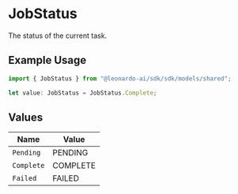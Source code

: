 # JobStatus

The status of the current task.

## Example Usage

```typescript
import { JobStatus } from "@leonardo-ai/sdk/sdk/models/shared";

let value: JobStatus = JobStatus.Complete;
```

## Values

| Name       | Value      |
| ---------- | ---------- |
| `Pending`  | PENDING    |
| `Complete` | COMPLETE   |
| `Failed`   | FAILED     |